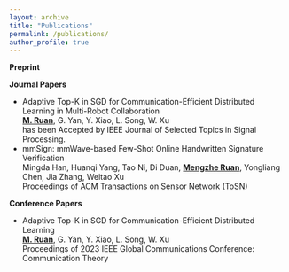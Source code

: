 ```yaml
---
layout: archive
title: "Publications"
permalink: /publications/
author_profile: true
---
```


**Preprint**

**Journal Papers**
* Adaptive Top-K in SGD for Communication-Efficient Distributed Learning in Multi-Robot Collaboration <br>
  **<u>M. Ruan</u>**, G. Yan, Y. Xiao, L. Song, W. Xu <br>
  has been Accepted by IEEE Journal of Selected Topics in Signal Processing.
* mmSign: mmWave-based Few-Shot Online Handwritten Signature Verification <br>
  Mingda Han, Huanqi Yang, Tao Ni, Di Duan, **<u>Mengzhe Ruan</u>**, Yongliang Chen, Jia Zhang, Weitao Xu <br>
  Proceedings of ACM Transactions on Sensor Network (ToSN)
  
**Conference Papers**
* Adaptive Top-K in SGD for Communication-Efficient Distributed Learning <br>
  **<u>M. Ruan</u>**, G. Yan, Y. Xiao, L. Song, W. Xu <br>
  Proceedings of 2023 IEEE Global Communications Conference: Communication Theory
